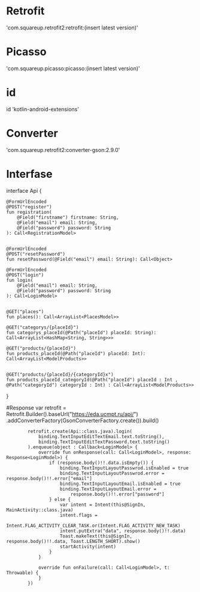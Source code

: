 # Retrofit
'com.squareup.retrofit2:retrofit:(insert latest version)'
# Picasso
'com.squareup.picasso:picasso:(insert latest version)'
# id
id 'kotlin-android-extensions'
# Converter
'com.squareup.retrofit2:converter-gson:2.9.0'


# Interfase
interface Api {

    @FormUrlEncoded
    @POST("register")
    fun registration(
        @Field("firstname") firstname: String,
        @Field("email") email: String,
        @Field("password") password: String
    ): Call<RegistrationModel>


    @FormUrlEncoded
    @POST("resetPassword")
    fun resetPassword(@Field("email") email: String): Call<Object>

    @FormUrlEncoded
    @POST("login")
    fun login(
        @Field("email") email: String,
        @Field("password") password: String
    ): Call<LoginModel>


    @GET("places")
    fun places(): Call<ArrayList<PlacesModel>>

    @GET("categorys/{placeId}")
    fun categorys_placeId(@Path("placeId") placeId: String): Call<ArrayList<HashMap<String, String>>>

    @GET("products/{placeId}")
    fun products_placeId(@Path("placeId") placeId: Int): Call<ArrayList<ModelProducts>>


    @GET("products/{placeId}/{categoryId}x")
    fun products_placeId_categoryId(@Path("placeId") placeId : Int , @Path("categoryId") categoryId : Int) : Call<ArrayList<ModelProducts>>
}


#Response
var retrofit = Retrofit.Builder().baseUrl("https://eda.ucmpt.ru/api/")
                .addConverterFactory(GsonConverterFactory.create()).build()

            retrofit.create(Api::class.java).login(
                binding.TextInputEditTextEmail.text.toString(),
                binding.TextInputEditTextPassword.text.toString()
            ).enqueue(object : Callback<LoginModel> {
                override fun onResponse(call: Call<LoginModel>, response: Response<LoginModel>) {
                    if (response.body()!!.data.isEmpty()) {
                        binding.TextInputLayoutPasswrod.isEnabled = true
                        binding.TextInputLayoutPasswrod.error = response.body()!!.error["email"]
                        binding.TextInputLayoutEmail.isEnabled = true
                        binding.TextInputLayoutEmail.error =
                            response.body()!!.error["password"]
                    } else {
                        var intent = Intent(this@SignIn, MainActivity::class.java)
                        intent.flags =
                            Intent.FLAG_ACTIVITY_CLEAR_TASK.or(Intent.FLAG_ACTIVITY_NEW_TASK)
                        intent.putExtra("data", response.body()!!.data)
                        Toast.makeText(this@SignIn, response.body()!!.data, Toast.LENGTH_SHORT).show()
                        startActivity(intent)
                    }
                }

                override fun onFailure(call: Call<LoginModel>, t: Throwable) {
                }
            })
